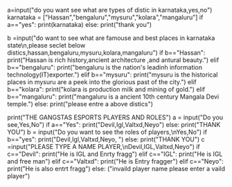 a=input("do you want see what are types of distic in karnataka,yes,no")
karnataka = ["Hassan","bengaluru","mysuru","kolara","mangaluru"]
if a=="yes":
    print(karnataka)
else:
    print("thank you")
   
b =input("do want to see what are famouse and best places in karnataka state\n,please seclet below distics,hassan,bengaluru,mysuru,kolara,mangaluru")
if b=="Hassan":
    print("Hassan is rich history,ancient architecture ,and antural beauty.")
elif b=="bengaluru":
    print("bengaluru is the nation's leadinh information technology(IT)exporter.")
elif b=="mysuru":
    print("mysuru is the historical places in mysuru are a peek into the glorious past of the city.")
elif b=="kolara":
    print("kolara is production milk and mining of gold.")
elif b=="mangaluru":
    print("mangaluru is a ancient 10th century Mangala Devi temple.")
else:
    print("please entre a above distics")
    
print("THE GANGSTAS ESPORTS PLAYERS AND ROLES")
a = input("Do you see,Yes,No")
if a=="Yes":
    print("Devil,Igl,Valtxd,Neyo")
else:
    print("THANK YOU")
b = input("Do you want to see the roles of players,\nYes,No")
if b=="yes":
    print("Devil,Igl,Valtxd,Neyo, ")
else:
    print("THANK YOU")
c =input("PLEASE TYPE A NAME PLAYER,\nDevil,IGL,Valtxd,Neyo")
if c=="Devil":
    print("He is IGL and Enrty fragg")
elif c=="IGL":
    print("He is IGL and free man")
elif c=="Valtxd":
    print("He is Entry fragger")
elif c=="Neyo":
    print("He is also entrt fragg")
else:
    ("invaild player name please enter a vaild player")



